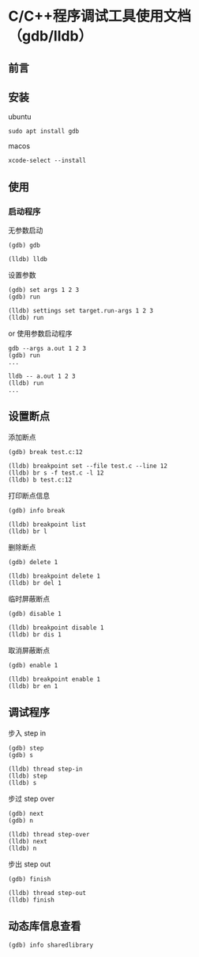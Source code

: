 # C/C++程序调试工具使用文档（gdb/lldb）

## 前言


## 安装

ubuntu
```
sudo apt install gdb
```

macos
```
xcode-select --install
```

## 使用

### 启动程序

无参数启动
```
(gdb) gdb
```
```
(lldb) lldb
```

设置参数
```
(gdb) set args 1 2 3
(gdb) run
```
```
(lldb) settings set target.run-args 1 2 3
(lldb) run
```

or 使用参数启动程序
```
gdb --args a.out 1 2 3
(gdb) run
...
```
```
lldb -- a.out 1 2 3
(lldb) run
...
```

## 设置断点

添加断点
```
(gdb) break test.c:12
```

```
(lldb) breakpoint set --file test.c --line 12
(lldb) br s -f test.c -l 12
(lldb) b test.c:12
```

打印断点信息
```
(gdb) info break
```

```
(lldb) breakpoint list
(lldb) br l
```

删除断点
```
(gdb) delete 1
```
```
(lldb) breakpoint delete 1
(lldb) br del 1
```
临时屏蔽断点
```
(gdb) disable 1
```
```
(lldb) breakpoint disable 1
(lldb) br dis 1
```


取消屏蔽断点
```
(gdb) enable 1
```
```
(lldb) breakpoint enable 1
(lldb) br en 1
```


## 调试程序

步入 step in

```
(gdb) step
(gdb) s
```

```
(lldb) thread step-in
(lldb) step
(lldb) s
```
步过 step over
```
(gdb) next
(gdb) n
```
```
(lldb) thread step-over
(lldb) next
(lldb) n
```

步出 step out
```
(gdb) finish
```

```
(lldb) thread step-out
(lldb) finish
```

## 动态库信息查看
```
(gdb) info sharedlibrary 
```